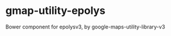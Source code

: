 gmap-utility-epolys
===================

Bower component for epolysv3, by google-maps-utility-library-v3
